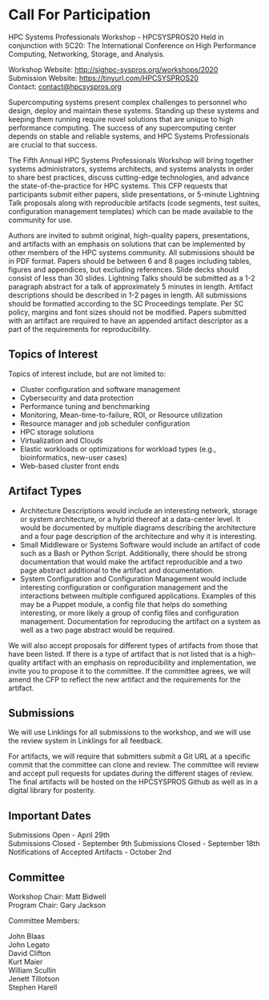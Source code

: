# Call For Participation

HPC Systems Professionals Workshop - HPCSYSPROS20 Held in conjunction
with SC20: The International Conference on High Performance Computing,
Networking, Storage, and Analysis.

Workshop Website: http://sighpc-syspros.org/workshops/2020  
Submission Website: https://tinyurl.com/HPCSYSPROS20  
Contact: contact@hpcsyspros.org  

Supercomputing systems present complex challenges to personnel who
design, deploy and maintain these systems. Standing up these systems
and keeping them running require novel solutions that are unique
to high performance computing. The success of any supercomputing
center depends on stable and reliable systems, and HPC Systems
Professionals are crucial to that success.

The Fifth Annual HPC Systems Professionals Workshop will bring
together systems administrators, systems architects, and systems
analysts in order to share best practices, discuss cutting-edge
technologies, and advance the state-of-the-practice for HPC systems.
This CFP requests that participants submit either papers, slide
presentations, or 5-minute Lightning Talk proposals along with
reproducible artifacts (code segments, test suites, configuration
management templates) which can be made available to the community
for use.

Authors are invited to submit original, high-quality papers,
presentations, and artifacts with an emphasis on solutions that can
be implemented by other members of the HPC systems community.  All
submissions should be in PDF format.  Papers should be between 6
and 8 pages including tables, figures and appendices, but excluding
references.  Slide decks should consist of less than 30 slides.
Lightning Talks should be submitted as a 1-2 paragraph abstract for
a talk of approximately 5 minutes in length. Artifact descriptions
should be described in 1-2 pages in length.  All submissions should
be formatted according to the SC Proceedings template. Per SC policy,
margins and font sizes should not be modified. Papers submitted
with an artifact are required to have an appended artifact descriptor
as a part of the requirements for reproducibility.

## Topics of Interest

Topics of interest include, but are not limited to:

* Cluster configuration and software management
* Cybersecurity and data protection
* Performance tuning and benchmarking
* Monitoring, Mean-time-to-failure, ROI, or Resource utilization
* Resource manager and job scheduler configuration
* HPC storage solutions
* Virtualization and Clouds
* Elastic workloads or optimizations for workload types (e.g.,
  bioinformatics, new-user cases)
* Web-based cluster front ends

## Artifact Types

* Architecture Descriptions would include an interesting network,
  storage or system architecture, or a hybrid thereof at a data-center
  level. It would be documented by multiple diagrams describing the
  architecture and a four page description of the architecture and
  why it is interesting.
* Small Middleware or Systems Software would include an artifact
  of code such as a Bash or Python Script. Additionally, there should
  be strong documentation that would make the artifact reproducible
  and a two page abstract additional to the artifact and documentation.
* System Configuration and Configuration Management would include
  interesting configuration or configuration management and the
  interactions between multiple configured applications. Examples of
  this may be a Puppet module, a config file that helps do something
  interesting, or more likely a group of config files and configuration
  management. Documentation for reproducing the artifact on a system
  as well as a two page abstract would be required.

We will also accept proposals for different types of artifacts from
those that have been listed. If there is a type of artifact that
is not listed that is a high-quality artifact with an emphasis on
reproducibility and implementation, we invite you to propose it to
the committee. If the committee agrees, we will amend the CFP to
reflect the new artifact and the requirements for the artifact.

## Submissions

We will use Linklings for all submissions to the workshop, and we
will use the review system in Linklings for all feedback.

For artifacts, we will require that submitters submit a Git URL at
a specific commit that the committee can clone and review. The
committee will review and accept pull requests for updates during
the different stages of review. The final artifacts will be hosted
on the HPCSYSPROS Github as well as in a digital library for
posterity.

## Important Dates

Submissions Open - April 29th  
Submissions Closed - September 9th
Submissions Closed - September 18th  
Notifications of Accepted Artifacts - October 2nd  

## Committee

Workshop Chair: Matt Bidwell  
Program Chair: Gary Jackson  

Committee Members:

John Blaas  
John Legato  
David Clifton  
Kurt Maier  
William Scullin  
Jenett Tillotson  
Stephen Harell  

